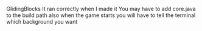 GlidingBlocks
It ran correctly when I made it
You may have to add core.java to the build path
also when the game starts you will have to tell the terminal which background you want

